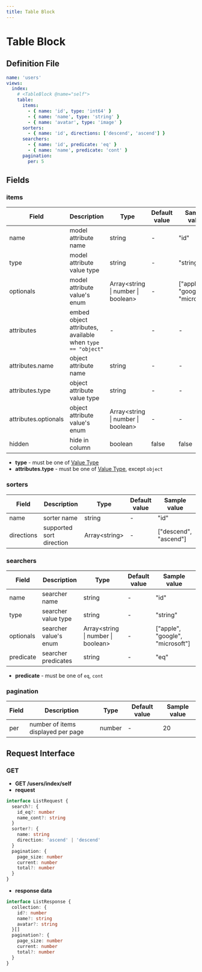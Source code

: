 ```yaml
---
title: Table Block
---
```


# Table Block

## Definition File

```yml
name: 'users'
views:
  index:
    # <TableBlock @name="self">
    table:
      items:
        - { name: 'id', type: 'int64' }
        - { name: 'name', type: 'string' }
        - { name: 'avatar', type: 'image' }
      sorters:
        - { name: 'id', directions: ['descend', 'ascend'] }
      searchers:
        - { name: 'id', predicate: 'eq' }
        - { name: 'name', predicate: 'cont' }
      pagination:
        per: 5
```

## Fields

### items

| Field                | Description                                                | Type                                | Default value | Sample value                     |
| -------------------- | ---------------------------------------------------------- | ----------------------------------- | ------------- | -------------------------------- |
| name                 | model attribute name                                       | string                              | -             | "id"                             |
| type                 | model attribute value type                                 | string                              | -             | "string"                         |
| optionals            | model attribute value's enum                               | Array\<string \| number \| boolean> | -             | ["apple", "google", "microsoft"] |
| attributes           | embed object attributes, available when `type == "object"` | -                                   | -             | -                                |
| attributes.name      | object attribute name                                      | string                              | -             | -                                |
| attributes.type      | object attribute value type                                | string                              | -             | -                                |
| attributes.optionals | object attribute value's enum                              | Array\<string \| number \| boolean> | -             | -                                |
| hidden               | hide in column                                             | boolean                             | false         | false                            |

- **type** - must be one of [Value Type](./type.md)
- **attributes.type** - must be one of [Value Type](./type.md), except `object`

### sorters

| Field      | Description              | Type           | Default value | Sample value          |
| ---------- | ------------------------ | -------------- | ------------- | --------------------- |
| name       | sorter name              | string         | -             | "id"                  |
| directions | supported sort direction | Array\<string> | -             | ["descend", "ascend"] |

### searchers

| Field     | Description           | Type                                | Default value | Sample value                     |
| --------- | --------------------- | ----------------------------------- | ------------- | -------------------------------- |
| name      | searcher name         | string                              | -             | "id"                             |
| type      | searcher value type   | string                              | -             | "string"                         |
| optionals | searcher value's enum | Array\<string \| number \| boolean> | -             | ["apple", "google", "microsoft"] |
| predicate | searcher predicates   | string                              | -             | "eq"                             |

- **predicate** - must be one of `eq`, `cont`

### pagination

| Field | Description                        | Type   | Default value | Sample value |
| ----- | ---------------------------------- | ------ | ------------- | ------------ |
| per   | number of items displayed per page | number | -             | 20           |

## Request Interface

### GET

- **GET /users/index/self**
- **request**

```ts
interface ListRequest {
  search?: {
    id_eq?: number
    name_cont?: string
  }
  sorter?: {
    name: string
    direction: 'ascend' | 'descend'
  }
  pagination: {
    page_size: number
    current: number
    total?: number
  }
}
```

- **response data**

```ts
interface ListResponse {
  collection: {
    id?: number
    name?: string
    avatar?: string
  }[]
  pagination?: {
    page_size: number
    current: number
    total?: number
  }
}
```
